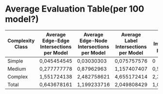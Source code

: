 # Average Evaluation Table(per 100 model?)


| Complexity Class         | Average Edge-Edge Intersections per Model  | Average Edge-Node Intersections per Model      | Average Label Intersections per Model      | Average Imprecisions per Model   | Average Complexity Degree per Model    |
|----------------|---------------------|--------------------------|-------------------------|--------------------|----------------------|
| Simple        | 0,045454545          | 0,03030303               | 0,075757576             |0              | 5,106060606    |
| Medium        | 0,277777778          | 0,87962963               | 1,157407407             | 0,527777778   | 14,14814815    |
| Complex       | 1,551724138          | 2,482758621              | 4,655172414             | 2,390804598   | 37,8045977     |
| Total         | 0,643678161          | 1,199233716              | 2,049808429             | 1,01532567    | 19,74712644    |
